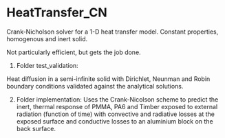 # HeatTransfer_CN
Crank-Nicholson solver for a 1-D heat transfer model.
Constant properties, homogenous and inert solid.

Not particularly efficient, but gets the job done.

1. Folder test_validation:

Heat diffusion in a semi-infinite solid with Dirichlet, Neunman and Robin boundary conditions validated against the analytical
solutions.

2. Folder implementation:
Uses the Crank-Nicolson scheme to predict the inert, thermal response of PMMA, PA6 and Timber exposed to external radiation (function of time) with convective and radiative
losses at the exposed surface and conductive losses to an aluminium block on the back surface.

